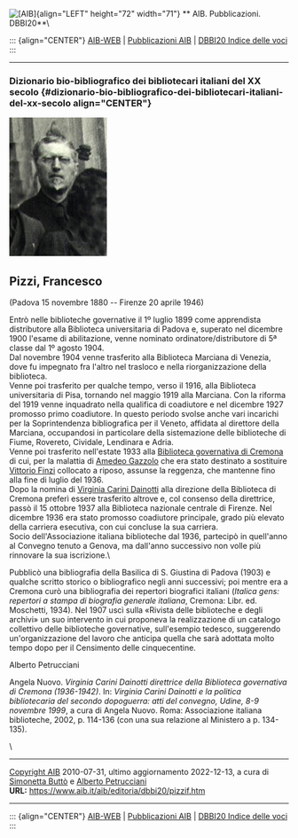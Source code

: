 ![\[AIB\]](/aib/wi/aibv72.gif){align="LEFT" height="72" width="71"}
** AIB. Pubblicazioni. DBBI20**\

::: {align="CENTER"}
[AIB-WEB](/) \| [Pubblicazioni AIB](/pubblicazioni/) \| [DBBI20 Indice
delle voci](dbbi20.htm)
:::

------------------------------------------------------------------------

### Dizionario bio-bibliografico dei bibliotecari italiani del XX secolo {#dizionario-bio-bibliografico-dei-bibliotecari-italiani-del-xx-secolo align="CENTER"}

![\[Ritratto\]](pizzif.jpg)

## Pizzi, Francesco

(Padova 15 novembre 1880 -- Firenze 20 aprile 1946)

Entrò nelle biblioteche governative il 1º luglio 1899 come apprendista
distributore alla Biblioteca universitaria di Padova e, superato nel
dicembre 1900 l\'esame di abilitazione, venne nominato
ordinatore/distributore di 5ª classe dal 1º agosto 1904.\
Dal novembre 1904 venne trasferito alla Biblioteca Marciana di Venezia,
dove fu impegnato fra l\'altro nel trasloco e nella riorganizzazione
della biblioteca.\
Venne poi trasferito per qualche tempo, verso il 1916, alla Biblioteca
universitaria di Pisa, tornando nel maggio 1919 alla Marciana. Con la
riforma del 1919 venne inquadrato nella qualifica di coadiutore e nel
dicembre 1927 promosso primo coadiutore. In questo periodo svolse anche
vari incarichi per la Soprintendenza bibliografica per il Veneto,
affidata al direttore della Marciana, occupandosi in particolare della
sistemazione delle biblioteche di Fiume, Rovereto, Cividale, Lendinara e
Adria.\
Venne poi trasferito nell\'estate 1933 alla [Biblioteca governativa di
Cremona](/aib/stor/teche/cr-sta.htm) di cui, per la malattia di [Amedeo
Gazzolo](gazzolo.htm) che era stato destinato a sostituire [Vittorio
Finzi](finzi.htm) collocato a riposo, assunse la reggenza, che mantenne
fino alla fine di luglio del 1936.\
Dopo la nomina di [Virginia Carini Dainotti](carini.htm) alla direzione
della Biblioteca di Cremona preferì essere trasferito altrove e, col
consenso della direttrice, passò il 15 ottobre 1937 alla Biblioteca
nazionale centrale di Firenze. Nel dicembre 1936 era stato promosso
coadiutore principale, grado più elevato della carriera esecutiva, con
cui concluse la sua carriera.\
Socio dell\'Associazione italiana biblioteche dal 1936, partecipò in
quell\'anno al Convegno tenuto a Genova, ma dall\'anno successivo non
volle più rinnovare la sua iscrizione.\

Pubblicò una bibliografia della Basilica di S. Giustina di Padova (1903)
e qualche scritto storico o bibliografico negli anni successivi; poi
mentre era a Cremona curò una bibliografia dei repertori biografici
italiani (*Italica gens: repertori a stampa di biografia generale
italiana*, Cremona: Libr. ed. Moschetti, 1934). Nel 1907 uscì sulla
«Rivista delle biblioteche e degli archivi» un suo intervento in cui
proponeva la realizzazione di un catalogo collettivo delle biblioteche
governative, sull\'esempio tedesco, suggerendo un\'organizzazione del
lavoro che anticipa quella che sarà adottata molto tempo dopo per il
Censimento delle cinquecentine.

Alberto Petrucciani

Angela Nuovo. *Virginia Carini Dainotti direttrice della Biblioteca
governativa di Cremona (1936-1942)*. In: *Virginia Carini Dainotti e la
politica bibliotecaria del secondo dopoguerra: atti del convegno, Udine,
8-9 novembre 1999*, a cura di Angela Nuovo. Roma: Associazione italiana
biblioteche, 2002, p. 114-136 (con una sua relazione al Ministero a p.
134-135).

\

------------------------------------------------------------------------

[Copyright AIB](/su-questo-sito/dichiarazione-di-copyright-aib-web/)
2010-07-31, ultimo aggiornamento 2022-12-13, a cura di [Simonetta
Buttò](/aib/redazione3.htm) e [Alberto
Petrucciani](/su-questo-sito/redazione-aib-web/)\
**URL:** https://www.aib.it/aib/editoria/dbbi20/pizzif.htm

------------------------------------------------------------------------

::: {align="CENTER"}
[AIB-WEB](/) \| [Pubblicazioni AIB](/pubblicazioni/) \| [DBBI20 Indice
delle voci](dbbi20.htm)
:::
